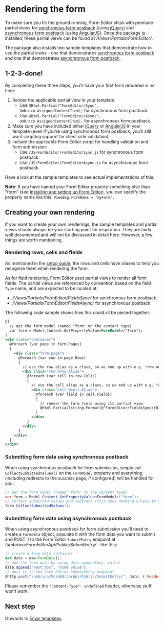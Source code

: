 # Rendering the form
To make sure you hit the ground running, Form Editor ships with premade partial views for [synchronous form postback](../Source/Umbraco/Views/Partials/FormEditor/Sync.cshtml) (using [jQuery](https://jquery.com/)) and [asynchronous form postback](../Source/Umbraco/Views/Partials/FormEditor/Async.cshtml) (using [AngularJS](https://angularjs.org/)). Once the package is installed, these partial views can be found at */Views/Partials/FormEditor/*. 

The package also installs two sample templates that demonstrate how to use the partial views - one that demonstrates [synchronous form postback](../Source/Umbraco/Views/FormEditorSync.cshtml) and one that demonstrates [asynchronous form postback](../Source/Umbraco/Views/FormEditorAsync.cshtml).

## 1-2-3-done!
By completing these three steps, you'll have your first form rendered in no time:

1. Render the applicable partial view in your template: 
    * Use ```@Html.Partial("FormEditor/Sync", Umbraco.AssignedContentItem);``` for synchronous form postback.
    * Use  ```@Html.Partial("FormEditor/Async", Umbraco.AssignedContentItem);``` for asynchronous form postback.
2. Make sure you have included either [jQuery](https://jquery.com/) or [AngularJS](https://angularjs.org/) in your template (even if you're using synchronous form postback, you'll still want scripting support for client side validation).
3. Include the applicable Form Editor script for handling validation and form submission:
    * Use ```/JS/FormEditor/FormEditorSync.js``` for synchronous form postback.
    * Use ```/JS/FormEditor/FormEditorAsync.js``` for asynchronous form postback.

Have a look at the sample templates to see actual implementations of this.

**Note:** If you have named your Form Editor property something else than "form" (see [Installing and setting up Form Editor](install.md)), you can specify the property name like this: ```ViewBag.FormName = "myForm";```

## Creating your own rendering
If you want to create your own renderings, the sample templates and partial views should always be your starting point for inspiration. They are fairly well documented and will not be discussed in detail here. However, a few things are worth mentioning.

### Rendering rows, cells and fields
As mentioned in the [setup guide](install.md), the rows and cells have aliases to help you recognize them when rendering the form. 

As for field rendering, Form Editor uses partial views to render all form fields. The partial views are referenced by convention based on the field `Type` name, and are expected to be located at:
* */Views/Partials/FormEditor/FieldsSync/* for synchronous form postback 
* */Views/Partials/FormEditor/FieldsAsync/* for asynchronous postback 

The following code sample shows how this could all be pieced together: 

```xml
@{
  // get the form model (named "form" on the content type)
  var form = Model.Content.GetPropertyValue<FormModel>("form");
}
<div class="container">
  @foreach (var page in form.Pages)
  {
    <div class="form-page">
      @foreach (var row in page.Rows)
      {
        // use the row alias as a class, so we end up with e.g. "row one-column"
        <div class="row @row.Alias">
          @foreach (var cell in row.Cells)
          {
            // use the cell alias as a class, so we end up with e.g. "cell col-md-4"
            <div class="cell @cell.Alias">
              @foreach (var field in cell.Fields)
              {
                // render the form field using its partial view
                @Html.Partial(string.Format(@"FormEditor/FieldsSync/{0}", field.Type), field)
              }
            </div>
          }
        </div>
      }
    </div>
  }
</div>
```

### Submitting form data using synchronous postback
When using synchronous postback for form submission, simply call `CollectSubmittedValues()` on the `FormModel` property and everything (including redirects to the success page, if configured) will be handled for you: 

```cs
// get the form model (named "form" on the content type)
var form = Model.Content.GetPropertyValue<FormModel>("form");
// collect submitted values and redirect (this does nothing unless it's a postback)
form.CollectSubmittedValues();
```

### Submitting form data using asynchronous postback
When using asynchronous postback for form submission you'll need to create a `FormData` object, populate it with the form data you want to submit and POST it to the Form Editor `SubmitEntry` endpoint at */umbraco/FormEditorApi/Public/SubmitEntry/* - like this: 

```javascript
// create a form data container
var data = new FormData();
// add the form data by using data.append(key, value) 
data.append("Text_box", "some value");
// post it to the Form Editor SubmitEntry endpoint
$http.post("/umbraco/FormEditorApi/Public/SubmitEntry/", data, { headers: { "Content-Type": undefined } }).then(/* handle response here */);
```

Please remember the `"Content-Type": undefined` header, otherwise stuff won't work.

## Next step
Onwards to [Email templates](emails.md).
